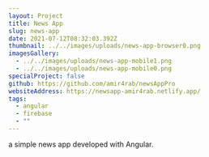 ```yaml
---
layout: Project
title: News App
slug: news-app
date: 2021-07-12T08:32:03.392Z
thumbnail: ../../images/uploads/news-app-browser0.png
imagesGallery:
  - ../../images/uploads/news-app-mobile1.png
  - ../../images/uploads/news-app-mobile0.png
specialProject: false
github: https://github.com/amir4rab/newsAppPro
websiteAddress: https://newsapp-amir4rab.netlify.app/
tags:
  - angular
  - firebase
  - ""
---
```

a simple news app developed with Angular.